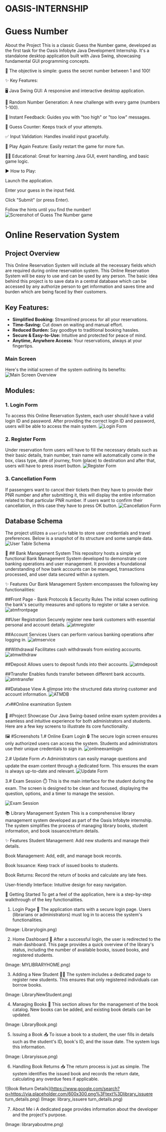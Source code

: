 # OASIS-INTERNSHIP

# Guess Number
About the Project
This is a classic Guess the Number game, developed as the first task for the Oasis Infobyte Java Development Internship. It's a standalone desktop application built with Java Swing, showcasing fundamental GUI programming concepts.

🎯 The objective is simple: guess the secret number between 1 and 100!

✨ Key Features:

🖥️ Java Swing GUI: A responsive and interactive desktop application.

🎲 Random Number Generation: A new challenge with every game (numbers 1-100).

💬 Instant Feedback: Guides you with "too high" or "too low" messages.

🔢 Guess Counter: Keeps track of your attempts.

✅ Input Validation: Handles invalid input gracefully.

🔄 Play Again Feature: Easily restart the game for more fun.

👨‍💻 Educational: Great for learning Java GUI, event handling, and basic game logic.

▶️ How to Play:

Launch the application.

Enter your guess in the input field.

Click "Submit" (or press Enter).

Follow the hints until you find the number!
![Screenshot of Guess The Number game](GuessNumber.png)


# Online Reservation System

## Project Overview
This Online Reservation System will include all the necessary fields which are required during online reservation system. This Online Reservation System will be easy to use and can be used by any person. The basic idea behind this project is to save data in a central database which can be accessed by any authorize person to get information and saves time and burden which are being faced by their customers.

## Key Features:
* **Simplified Booking:** Streamlined process for all your reservations.
* **Time-Saving:** Cut down on waiting and manual effort.
* **Reduced Burden:** Say goodbye to traditional booking hassles.
* **Secure & Easy-to-Use:** Intuitive and protected for peace of mind.
* **Anytime, Anywhere Access:** Your reservations, always at your fingertips.

### Main Screen
Here's the initial screen of the system outlining its benefits:
![Main Screen Overview](Screenshot%202025-07-09%20214235.png)

## Modules:

### 1. Login Form
To access this Online Reservation System, each user should have a valid login ID and password. After providing the correct login ID and password, users will be able to access the main system.
![Login Form](Screenshot%202025-07-09%20214252.png)

### 2. Register Form
Under reservation form users will have to fill the necessary details such as their basic details, train number, train name will automatically come in the box, class type, date of journey, from (place) to destination and after that, users will have to press insert button.
![Register Form](Screenshot%202025-07-09%20214245.png)

### 3. Cancellation Form
If passengers want to cancel their tickets then they have to provide their PNR number and after submitting it, this will display the entire information related to that particular PNR number. If users want to confirm their cancellation, in this case they have to press OK button.
![Cancellation Form](Screenshot%202025-07-09%20214227.png)

## Database Schema
The project utilizes a `userinfo` table to store user credentials and travel preferences. Below is a snapshot of its structure and some sample data.
![User Table Schema](Screenshot%202025-07-09%20215357.png)



🏦 ## Bank Management System
This repository hosts a simple yet functional Bank Management System developed to demonstrate core banking operations and user management. It provides a foundational understanding of how bank accounts can be managed, transactions processed, and user data secured within a system.

✨ Features
Our Bank Management System encompasses the following key functionalities:

##Front Page - Bank Protocols & Security Rules
The initial screen outlining the bank's security measures and options to register or take a service.
![atmfrontpage](atmfrontpage.png)

##User Registration
Securely register new bank customers with essential personal and account details.
![atmregister](atmregister.png)

##Account Services
Users can perform various banking operations after logging in.
![atmservice](atmservice.png)

##Withdrawal
Facilitates cash withdrawals from existing accounts.
![atmwithdraw](atmwithdraw.png)

##Deposit
Allows users to deposit funds into their accounts.
![atmdeposit](atmdeposit.png)

##Transfer
Enables funds transfer between different bank accounts.
![atmtransfer](atmtransfer.png)

##Database View
A glimpse into the structured data storing customer and account information.
![ATMDB](ATMDB.png)



✍️##Online examination System

🚀 #Project Showcase
Our Java Swing-based online exam system provides a seamless and intuitive experience for both administrators and students. Here are a few key screens to illustrate its core functionality.

🖼️ #Screenshots
1.# Online Exam Login 🔒
The secure login screen ensures only authorized users can access the system. Students and administrators use their unique credentials to sign in.
![onlineexamlogin](onlineexamlogin.png)

2.# Update Form ✍️
Administrators can easily manage questions and update the exam content through a dedicated form. This ensures the exam is always up-to-date and relevant.
![Update Form](Update%20form.png)


3.# Exam Session ⏱️
This is the main interface for the student during the exam. The screen is designed to be clean and focused, displaying the question, options, and a timer to manage the session.

![Exam Session](examsession.png)

📚 Library Management System
This is a comprehensive library management system developed as part of the Oasis Infobyte internship. The system simplifies the process of managing library books, student information, and book issuance/return details.

✨ Features
Student Management: Add new students and manage their details.

Book Management: Add, edit, and manage book records.

Book Issuance: Keep track of issued books to students.

Book Returns: Record the return of books and calculate any late fees.

User-friendly Interface: Intuitive design for easy navigation.

🚀 Getting Started
To get a feel of the application, here is a step-by-step walkthrough of the key functionalities.

1. Login Page 🔑
The application starts with a secure login page. Users (librarians or administrators) must log in to access the system's functionalities.

(Image: Librarylogin.png)

2. Home Dashboard 🏡
After a successful login, the user is redirected to the main dashboard. This page provides a quick overview of the library's status, including the number of available books, issued books, and registered students.

(Image: MYLIBRARYHOME.png)

3. Adding a New Student 🧑‍🎓
The system includes a dedicated page to register new students. This ensures that only registered individuals can borrow books.

(Image: LibraryNewStudent.png)

4. Managing Books 📖
This section allows for the management of the book catalog. New books can be added, and existing book details can be updated.

(Image: LibraryBook.png)

5. Issuing a Book 📤
To issue a book to a student, the user fills in details such as the student's ID, book's ID, and the issue date. The system logs this information.

(Image: Libraryissue.png)

6. Handling Book Returns 📥
The return process is just as simple. The system identifies the issued book and records the return date, calculating any overdue fees if applicable.

![Book Return Details](https://www.google.com/search?q=https://via.placeholder.com/600x300.png%3Ftext%3Dlibrary_issuere turn_details.png)
(Image: library_issuere turn_details.png)

7. About Me ℹ️
A dedicated page provides information about the developer and the project's purpose.

(Image: libraryaboutme.png)

